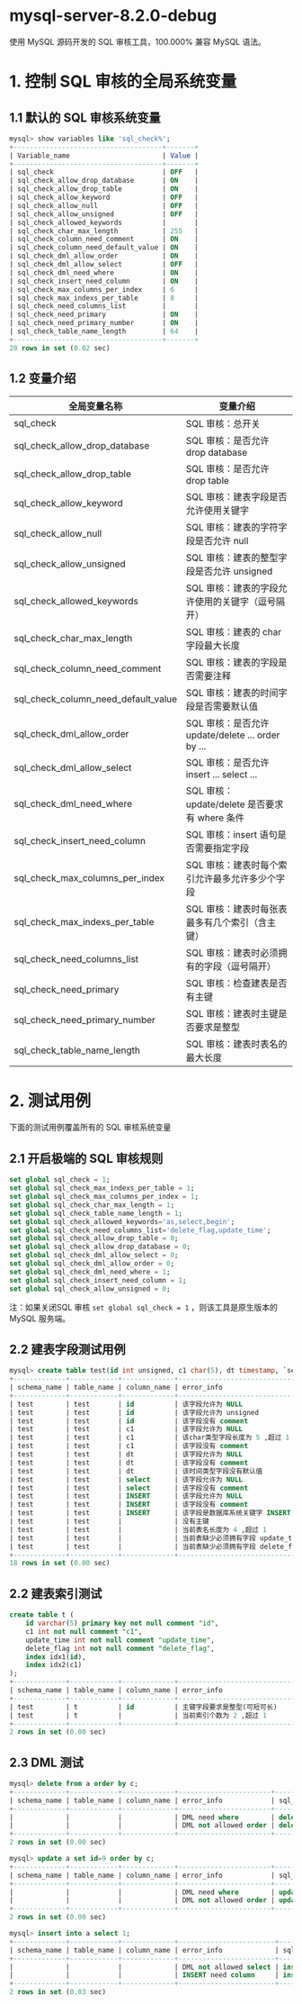 # mysql-server-8.2.0-debug
使用 MySQL 源码开发的 SQL 审核工具，100.000% 兼容 MySQL 语法。

# 1. 控制 SQL 审核的全局系统变量
## 1.1 默认的 SQL 审核系统变量
```sql
mysql> show variables like 'sql_check%';
+-------------------------------------+-------+
| Variable_name                       | Value |
+-------------------------------------+-------+
| sql_check                           | OFF   |
| sql_check_allow_drop_database       | ON    |
| sql_check_allow_drop_table          | ON    |
| sql_check_allow_keyword             | OFF   |
| sql_check_allow_null                | OFF   |
| sql_check_allow_unsigned            | OFF   |
| sql_check_allowed_keywords          |       |
| sql_check_char_max_length           | 255   |
| sql_check_column_need_comment       | ON    |
| sql_check_column_need_default_value | ON    |
| sql_check_dml_allow_order           | ON    |
| sql_check_dml_allow_select          | OFF   |
| sql_check_dml_need_where            | ON    |
| sql_check_insert_need_column        | ON    |
| sql_check_max_columns_per_index     | 6     |
| sql_check_max_indexs_per_table      | 8     |
| sql_check_need_columns_list         |       |
| sql_check_need_primary              | ON    |
| sql_check_need_primary_number       | ON    |
| sql_check_table_name_length         | 64    |
+-------------------------------------+-------+
20 rows in set (0.02 sec)
```
## 1.2 变量介绍
| 全局变量名称                         | 变量介绍                                          |
| ----------------------------------- | ------------------------------------------------ |
| sql_check                           | SQL 审核：总开关                                  |
| sql_check_allow_drop_database       | SQL 审核：是否允许 drop database                  |
| sql_check_allow_drop_table          | SQL 审核：是否允许 drop table                     |
| sql_check_allow_keyword             | SQL 审核：建表字段是否允许使用关键字                |
| sql_check_allow_null                | SQL 审核：建表的字符字段是否允许 null               |
| sql_check_allow_unsigned            | SQL 审核：建表的整型字段是否允许 unsigned           |
| sql_check_allowed_keywords          | SQL 审核：建表的字段允许使用的关键字（逗号隔开）      |
| sql_check_char_max_length           | SQL 审核：建表的 char 字段最大长度                  |
| sql_check_column_need_comment       | SQL 审核：建表的字段是否需要注释                    |
| sql_check_column_need_default_value | SQL 审核：建表的时间字段是否需要默认值               |
| sql_check_dml_allow_order           | SQL 审核：是否允许 update/delete ... order by ...  |
| sql_check_dml_allow_select          | SQL 审核：是否允许 insert ... select ...           |
| sql_check_dml_need_where            | SQL 审核：update/delete 是否要求有 where 条件       |
| sql_check_insert_need_column        | SQL 审核：insert 语句是否需要指定字段               |
| sql_check_max_columns_per_index     | SQL 审核：建表时每个索引允许最多允许多少个字段        |
| sql_check_max_indexs_per_table      | SQL 审核：建表时每张表最多有几个索引（含主键）        |
| sql_check_need_columns_list         | SQL 审核：建表时必须拥有的字段（逗号隔开）           |
| sql_check_need_primary              | SQL 审核：检查建表是否有主键                        |
| sql_check_need_primary_number       | SQL 审核：建表时主键是否要求是整型                   |
| sql_check_table_name_length         | SQL 审核：建表时表名的最大长度                       |

# 2. 测试用例
下面的测试用例覆盖所有的 SQL 审核系统变量
## 2.1 开启极端的 SQL 审核规则
```sql
set global sql_check = 1;
set global sql_check_max_indexs_per_table = 1;
set global sql_check_max_columns_per_index = 1;
set global sql_check_char_max_length = 1;
set global sql_check_table_name_length = 1;
set global sql_check_allowed_keywords='as,select,begin';
set global sql_check_need_columns_list='delete_flag,update_time';
set global sql_check_allow_drop_table = 0;
set global sql_check_allow_drop_database = 0;
set global sql_check_dml_allow_select = 0;
set global sql_check_dml_allow_order = 0;
set global sql_check_dml_need_where = 1;
set global sql_check_insert_need_column = 1;
set global sql_check_allow_unsigned = 0;
```
注：如果关闭SQL 审核 `set global sql_check = 1` ，则该工具是原生版本的 MySQL 服务端。
## 2.2 建表字段测试用例
```sql
mysql> create table test(id int unsigned, c1 char(5), dt timestamp, `select` int,`INSERT` blob); 
+-------------+------------+-------------+-----------------------------------------------+-----------------+
| schema_name | table_name | column_name | error_info                                    | sql_info        |
+-------------+------------+-------------+-----------------------------------------------+-----------------+
| test        | test       | id          | 该字段允许为 NULL                             | id int unsigned |
| test        | test       | id          | 该字段允许为 unsigned                         | id int unsigned |
| test        | test       | id          | 该字段没有 comment                            | id int unsigned |
| test        | test       | c1          | 该字段允许为 NULL                             | c1 char(5)      |
| test        | test       | c1          | 该char类型字段长度为 5 ,超过 1                | c1 char(5)      |
| test        | test       | c1          | 该字段没有 comment                            | c1 char(5)      |
| test        | test       | dt          | 该字段允许为 NULL                             | dt timestamp    |
| test        | test       | dt          | 该字段没有 comment                            | dt timestamp    |
| test        | test       | dt          | 该时间类型字段没有默认值                      | dt timestamp    |
| test        | test       | select      | 该字段允许为 NULL                             | `select` int    |
| test        | test       | select      | 该字段没有 comment                            | `select` int    |
| test        | test       | INSERT      | 该字段允许为 NULL                             | `INSERT` blob   |
| test        | test       | INSERT      | 该字段没有 comment                            | `INSERT` blob   |
| test        | test       | INSERT      | 该字段是数据库系统关键字 INSERT               | `INSERT` blob   |
| test        | test       |             | 没有主键                                      |                 |
| test        | test       |             | 当前表名长度为 4 ,超过 1                      |                 |
| test        | test       |             | 当前表缺少必须拥有字段 update_time            |                 |
| test        | test       |             | 当前表缺少必须拥有字段 delete_flag            |                 |
+-------------+------------+-------------+-----------------------------------------------+-----------------+
18 rows in set (0.00 sec)
```
## 2.2 建表索引测试
```sql
create table t (
    id varchar(5) primary key not null comment "id", 
    c1 int not null comment "c1", 
    update_time int not null comment "update_time",
    delete_flag int not null comment "delete_flag", 
    index idx1(id), 
    index idx2(c1)
);
+-------------+------------+-------------+-------------------------------------------+-------------------------------------------------+
| schema_name | table_name | column_name | error_info                                | sql_info                                        |
+-------------+------------+-------------+-------------------------------------------+-------------------------------------------------+
| test        | t          | id          | 主键字段要求是整型(可短可长)              | id varchar(5) primary key not null comment "id" |
| test        | t          |             | 当前索引个数为 2 ,超过 1                  |                                                 |
+-------------+------------+-------------+-------------------------------------------+-------------------------------------------------+
2 rows in set (0.00 sec)

```
## 2.3 DML 测试
```sql
mysql> delete from a order by c;           
+-------------+------------+-------------+-----------------------+--------------------------+
| schema_name | table_name | column_name | error_info            | sql_info                 |
+-------------+------------+-------------+-----------------------+--------------------------+
|             |            |             | DML need where        | delete from a order by c |
|             |            |             | DML not allowed order | delete from a order by c |
+-------------+------------+-------------+-----------------------+--------------------------+
2 rows in set (0.00 sec)

mysql> update a set id=9 order by c;
+-------------+------------+-------------+-----------------------+------------------------------+
| schema_name | table_name | column_name | error_info            | sql_info                     |
+-------------+------------+-------------+-----------------------+------------------------------+
|             |            |             | DML need where        | update a set id=9 order by c |
|             |            |             | DML not allowed order | update a set id=9 order by c |
+-------------+------------+-------------+-----------------------+------------------------------+
2 rows in set (0.00 sec)

mysql> insert into a select 1;
+-------------+------------+-------------+------------------------+------------------------+
| schema_name | table_name | column_name | error_info             | sql_info               |
+-------------+------------+-------------+------------------------+------------------------+
|             |            |             | DML not allowed select | insert into a select 1 |
|             |            |             | INSERT need column     | insert into a select 1 |
+-------------+------------+-------------+------------------------+------------------------+
2 rows in set (0.03 sec)
```